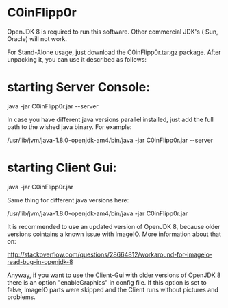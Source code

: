 # C0inFlipp0r


OpenJDK 8 is required to run this software. Other commercial JDK's ( Sun, Oracle) will not work.


For Stand-Alone usage, just download the C0inFlipp0r.tar.gz package. After unpacking it, you can use it described as follows:

# starting Server Console:

java -jar C0inFlipp0r.jar --server

In case you have different java versions parallel installed, just add the full path to the wished java binary. For example:

/usr/lib/jvm/java-1.8.0-openjdk-am4/bin/java -jar C0inFlipp0r.jar --server


# starting Client Gui:

java -jar C0inFlipp0r.jar

Same thing for different java versions here:

/usr/lib/jvm/java-1.8.0-openjdk-am4/bin/java -jar C0inFlipp0r.jar

It is recommended to use an updated version of OpenJDK 8, because older versions cointains a known issue with ImageIO. More information about that on: 

http://stackoverflow.com/questions/28664812/workaround-for-imageio-read-bug-in-openjdk-8
 
Anyway, if you want to use the Client-Gui with older versions of OpenJDK 8 there is an option "enableGraphics" in config file. If this option is set to false,
ImageIO parts were skipped and the Client runs without pictures and problems.